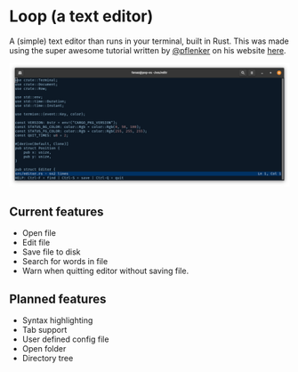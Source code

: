 # Loop (a text editor)

A (simple) text editor than runs in your terminal, built in Rust. This was made using the super awesome
tutorial written by [@pflenker](https://github.com/pflenker) on his website [here](https://www.philippflenker.com/hecto/).

![Loop Editor Screenshot](images/screenshot.png)

## Current features

* Open file
* Edit file
* Save file to disk
* Search for words in file
* Warn when quitting editor without saving file.

## Planned features

* Syntax highlighting
* Tab support
* User defined config file
* Open folder
* Directory tree